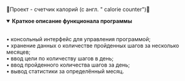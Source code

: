 <font style="vertical-align: inherit;">🍕Проект - счетчик калорий (с англ. " calorie counter")🥗</font>
<details open="">
  <summary>
    <b><font style="vertical-align: inherit;"><font style="vertical-align: inherit;">Краткое описание функционала программы</font></font></b>
  </summary>
  <p dir="auto"><font style="vertical-align: inherit;"><font style="vertical-align: inherit;"><br>
  • консольный интерфейс для управления программой;<br>
  • хранение данных о количестве пройденных шагов за несколько месяцев;<br>
  • ввод цели по количеству шагов в день;<br>
  • ввод пройденного количества шагов за день;<br>
  • вывод статистики за определённый месяц.<br></font></font></p>
  <ol dir="auto"></ol>
</details>
